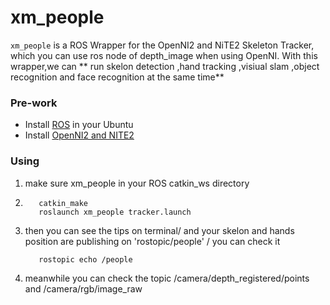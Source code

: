 xm_people
===============

`xm_people` is a ROS Wrapper for the OpenNI2 and NiTE2 Skeleton Tracker, which you can use ros node of depth_image when using OpenNI. 
With this wrapper,we can ** run skelon detection ,hand tracking ,visiual slam ,object recognition and face recognition at the same time**
### Pre-work
- Install [ROS](http://www.ros.org/) in your Ubuntu
- Install [OpenNI2 and NITE2](https://ariandy1.wordpress.com/2013/07/10/ros-openni2-nite2/)
### Using
 1. make sure xm_people in your ROS catkin_ws directory
 2. 
	 ```
		catkin_make
		roslaunch xm_people tracker.launch 
	 ```
 3. then you can see the tips on terminal/
 and your skelon and hands position are publishing on 'rostopic/people' /
 you can check it 
	 ```
		rostopic echo /people
	 ```
 
 4. meanwhile you can check the topic /camera/depth_registered/points and /camera/rgb/image_raw
